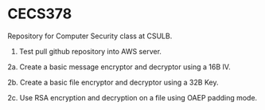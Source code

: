 # CECS378

Repository for Computer Security class at CSULB.

1. Test pull github repository into AWS server.

2a. Create a basic message encryptor and decryptor using a 16B IV.

2b. Create a basic file encryptor and decryptor using a 32B Key.

2c. Use RSA encryption and decryption on a file using OAEP padding mode.

